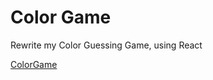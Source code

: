 # Color Game 

Rewrite my Color Guessing Game, using React

[ColorGame](https://adinamatei.github.io/ColorGame/)